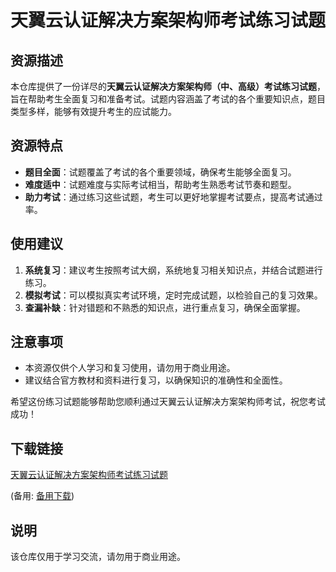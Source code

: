 # 天翼云认证解决方案架构师考试练习试题

## 资源描述

本仓库提供了一份详尽的**天翼云认证解决方案架构师（中、高级）考试练习试题**，旨在帮助考生全面复习和准备考试。试题内容涵盖了考试的各个重要知识点，题目类型多样，能够有效提升考生的应试能力。

## 资源特点

- **题目全面**：试题覆盖了考试的各个重要领域，确保考生能够全面复习。
- **难度适中**：试题难度与实际考试相当，帮助考生熟悉考试节奏和题型。
- **助力考试**：通过练习这些试题，考生可以更好地掌握考试要点，提高考试通过率。

## 使用建议

1. **系统复习**：建议考生按照考试大纲，系统地复习相关知识点，并结合试题进行练习。
2. **模拟考试**：可以模拟真实考试环境，定时完成试题，以检验自己的复习效果。
3. **查漏补缺**：针对错题和不熟悉的知识点，进行重点复习，确保全面掌握。

## 注意事项

- 本资源仅供个人学习和复习使用，请勿用于商业用途。
- 建议结合官方教材和资料进行复习，以确保知识的准确性和全面性。

希望这份练习试题能够帮助您顺利通过天翼云认证解决方案架构师考试，祝您考试成功！

## 下载链接
[天翼云认证解决方案架构师考试练习试题](https://pan.quark.cn/s/f42797556d50) 

(备用: [备用下载](https://pan.baidu.com/s/1D1lvAFgV_8Hq59p9o2esIA?pwd=1234))

## 说明

该仓库仅用于学习交流，请勿用于商业用途。
